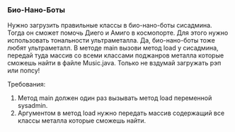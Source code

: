
### Био-Нано-Боты

Нужно загрузить правильные классы в био-нано-боты сисадмина. Тогда он сможет помочь Диего и Амиго в космопорте.
Для этого нужно использовать тональности ультраметалла. Да, био-нано-боты тоже любят ультраметалл.
В методе main вызови метод load у сисадмина, передай туда массив со всеми классами поджанров металла которые сможешь найти в файле Music.java.
Только не вздумай загружать рэп или попсу!


Требования:
1.	Метод main должен один раз вызывать метод load переменной sysadmin.
2.	Аргументом в метод load нужно передать массив содержащий все классы металла которые сможешь найти.


